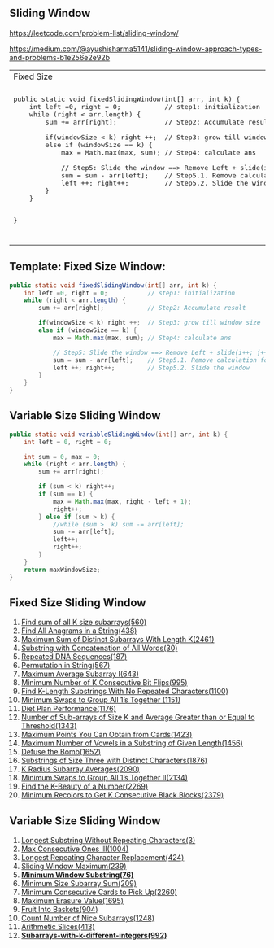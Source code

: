 ## Sliding Window

https://leetcode.com/problem-list/sliding-window/

https://medium.com/@ayushisharma5141/sliding-window-approach-types-and-problems-b1e256e2e92b


<table>
<tr>
<td>Fixed Size</td>
<td>Variable Size</td>
</tr>
<tr>
<td>
<pre>
public static void fixedSlidingWindow(int[] arr, int k) {
    int left =0, right = 0;           // step1: initialization
    while (right < arr.length) {
        sum += arr[right];            // Step2: Accumulate result <br/>
        if(windowSize < k) right ++;  // Step3: grow till window size
        else if (windowSize == k) {            
            max = Math.max(max, sum); // Step4: calculate ans <br/>
            // Step5: Slide the window ==> Remove Left + slide(i++; j++)
            sum = sum - arr[left];    // Step5.1. Remove calculation for left
            left ++; right++;         // Step5.2. Slide the window
        }
    }
    
}
</pre>
</td>
<td>
<pre>
public static void variableSlidingWindow(int[] arr, int k) {
    int left = 0, right = 0;
    int sum = 0, max = 0;
    while (right < arr.length) {
        sum += arr[right]; <br/>
        if (sum < k) right++;
        if (sum == k) {
            max = Math.max(max, right - left + 1);
            right++;
        } else if (sum > k) {
            //while (sum >  k) {sum -= arr[left]; left++}
            sum -= arr[left];
            left++;
            right++;
        }
    }
    return maxWindowSize;
}
</pre>
</td>
</tr>
</table>


## Template: Fixed Size Window:
````java
public static void fixedSlidingWindow(int[] arr, int k) {
    int left =0, right = 0;           // step1: initialization
    while (right < arr.length) {
        sum += arr[right];            // Step2: Accumulate result

        if(windowSize < k) right ++;  // Step3: grow till window size
        else if (windowSize == k) {            
            max = Math.max(max, sum); // Step4: calculate ans

            // Step5: Slide the window ==> Remove Left + slide(i++; j++)
            sum = sum - arr[left];    // Step5.1. Remove calculation for left
            left ++; right++;         // Step5.2. Slide the window
        }
    }
}
````

## Variable Size Sliding Window
````java
public static void variableSlidingWindow(int[] arr, int k) {
    int left = 0, right = 0;

    int sum = 0, max = 0;
    while (right < arr.length) {
        sum += arr[right];

        if (sum < k) right++;
        if (sum == k) {
            max = Math.max(max, right - left + 1);
            right++;
        } else if (sum > k) {
            //while (sum >  k) sum -= arr[left];
            sum -= arr[left];
            left++;
            right++;
        }
    }
    return maxWindowSize;
}
````

## Fixed Size Sliding Window
1.  [Find sum of all K size subarrays(560)](https://leetcode.com/problems/subarray-sum-equals-k/)
2.  [Find All Anagrams in a String(438)](https://leetcode.com/problems/find-all-anagrams-in-a-string/description/)
3.  [Maximum Sum of Distinct Subarrays With Length K(2461)](https://leetcode.com/problems/maximum-sum-of-distinct-subarrays-with-length-k/description/)
4.  [Substring with Concatenation of All Words(30)](https://leetcode.com/problems/substring-with-concatenation-of-all-words/)
5.  [Repeated DNA Sequences(187)](https://leetcode.com/problems/repeated-dna-sequences/description/)
6.  [Permutation in String(567)](https://leetcode.com/problems/permutation-in-string/description/)
7.  [Maximum Average Subarray I(643)](https://leetcode.com/problems/maximum-average-subarray-i/description/)
8.	[Minimum Number of K Consecutive Bit Flips(995)](https://leetcode.com/problems/minimum-number-of-k-consecutive-bit-flips/description/)
9.	[Find K-Length Substrings With No Repeated Characters(1100)](https://leetcode.com/problems/find-k-length-substrings-with-no-repeated-characters/solutions/1772470/Java-or-Simple-or-Sliding-Window-template-or-Explained/)
10.	[Minimum Swaps to Group All 1’s Together (1151)](https://leetcode.com/problems/minimum-swaps-to-group-all-1s-together/solutions/2128446/Java-or-Sliding-Window-or-Explained/)
11.	[Diet Plan Performance(1176)](https://leetcode.com/problems/diet-plan-performance/solutions/1773821/Java-or-Sliding-Window-Template-or-Explained/)
12.	[Number of Sub-arrays of Size K and Average Greater than or Equal to Threshold(1343)](https://leetcode.com/problems/number-of-sub-arrays-of-size-k-and-average-greater-than-or-equal-to-threshold/solutions/1772628/Java-or-Sliding-Window-template-or-Explained/)
13.	[Maximum Points You Can Obtain from Cards(1423)](https://leetcode.com/problems/maximum-points-you-can-obtain-from-cards/description/)
14.	[Maximum Number of Vowels in a Substring of Given Length(1456)](https://leetcode.com/problems/maximum-number-of-vowels-in-a-substring-of-given-length/description/)
15.	[Defuse the Bomb(1652)](https://leetcode.com/problems/maximum-number-of-vowels-in-a-substring-of-given-length/description/)
16.	[Substrings of Size Three with Distinct Characters(1876)](https://leetcode.com/problems/substrings-of-size-three-with-distinct-characters/description/)
17.	[K Radius Subarray Averages(2090)](https://leetcode.com/problems/substrings-of-size-three-with-distinct-characters/description/)
18.	[Minimum Swaps to Group All 1’s Together II(2134)](https://leetcode.com/problems/minimum-swaps-to-group-all-1s-together-ii/description/)
19.	[Find the K-Beauty of a Number(2269)](https://leetcode.com/problems/find-the-k-beauty-of-a-number/description/)
20.	[Minimum Recolors to Get K Consecutive Black Blocks(2379)](https://leetcode.com/problems/find-the-k-beauty-of-a-number/description/)



## Variable Size Sliding Window
1.	[Longest Substring Without Repeating Characters(3)](https://leetcode.com/problems/longest-substring-without-repeating-characters/)
2.  [Max Consecutive Ones III(1004)](https://leetcode.com/problems/max-consecutive-ones-iii/)
2.	[Longest Repeating Character Replacement(424)](https://leetcode.com/problems/longest-substring-without-repeating-characters/)
3.	[Sliding Window Maximum(239)](https://leetcode.com/problems/sliding-window-maximum/)
4.	[**Minimum Window Substring(76)**](https://leetcode.com/problems/minimum-window-substring/)
5.	[Minimum Size Subarray Sum(209)](https://leetcode.com/problems/minimum-size-subarray-sum/)
6.	[Minimum Consecutive Cards to Pick Up(2260)](https://leetcode.com/problems/minimum-size-subarray-sum/)
7.	[Maximum Erasure Value(1695)](https://leetcode.com/problems/maximum-erasure-value/)
8.	[Fruit Into Baskets(904)](https://leetcode.com/problems/fruit-into-baskets/)
9.	[Count Number of Nice Subarrays(1248)](https://leetcode.com/problems/count-number-of-nice-subarrays/)
10.	[Arithmetic Slices(413)](https://leetcode.com/problems/arithmetic-slices/)
11.	[**Subarrays-with-k-different-integers(992)**](https://leetcode.com/problems/subarrays-with-k-different-integers/)